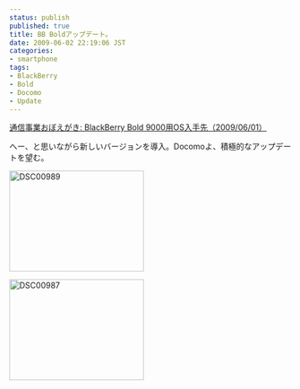 ```yaml
---
status: publish
published: true
title: BB Boldアップデート。
date: 2009-06-02 22:19:06 JST
categories:
- smartphone
tags:
- BlackBerry
- Bold
- Docomo
- Update
---
```

<a href="http://telecommunication-memorandum.blogspot.com/2009/06/blackberry-bold-9000os20090601.html">通信事業おぼえがき: BlackBerry Bold 9000用OS入手先（2009/06/01）</a>

へー、と思いながら新しいバージョンを導入。Docomoよ、積極的なアップデートを望む。

<a title="DSC00989 by jun1456, on Flickr" href="http://www.flickr.com/photos/jun_/3589201440/"><img src="http://farm4.static.flickr.com/3651/3589201440_8b652bbcb3_m.jpg" alt="DSC00989" width="240" height="180" /></a>

<a title="DSC00987 by jun1456, on Flickr" href="http://www.flickr.com/photos/jun_/3588394245/"><img src="http://farm3.static.flickr.com/2438/3588394245_062b6a407c_m.jpg" alt="DSC00987" width="240" height="180" /></a>
